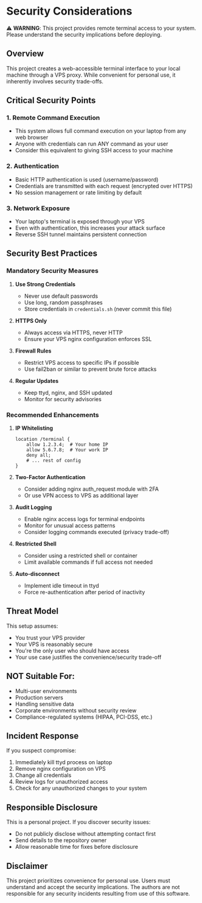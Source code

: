 # Security Considerations

⚠️ **WARNING**: This project provides remote terminal access to your system. Please understand the security implications before deploying.

## Overview

This project creates a web-accessible terminal interface to your local machine through a VPS proxy. While convenient for personal use, it inherently involves security trade-offs.

## Critical Security Points

### 1. **Remote Command Execution**
- This system allows full command execution on your laptop from any web browser
- Anyone with credentials can run ANY command as your user
- Consider this equivalent to giving SSH access to your machine

### 2. **Authentication**
- Basic HTTP authentication is used (username/password)
- Credentials are transmitted with each request (encrypted over HTTPS)
- No session management or rate limiting by default

### 3. **Network Exposure**
- Your laptop's terminal is exposed through your VPS
- Even with authentication, this increases your attack surface
- Reverse SSH tunnel maintains persistent connection

## Security Best Practices

### Mandatory Security Measures

1. **Use Strong Credentials**
   - Never use default passwords
   - Use long, random passphrases
   - Store credentials in `credentials.sh` (never commit this file)

2. **HTTPS Only**
   - Always access via HTTPS, never HTTP
   - Ensure your VPS nginx configuration enforces SSL

3. **Firewall Rules**
   - Restrict VPS access to specific IPs if possible
   - Use fail2ban or similar to prevent brute force attacks

4. **Regular Updates**
   - Keep ttyd, nginx, and SSH updated
   - Monitor for security advisories

### Recommended Enhancements

1. **IP Whitelisting**
   ```nginx
   location /terminal {
       allow 1.2.3.4;  # Your home IP
       allow 5.6.7.8;  # Your work IP
       deny all;
       # ... rest of config
   }
   ```

2. **Two-Factor Authentication**
   - Consider adding nginx auth_request module with 2FA
   - Or use VPN access to VPS as additional layer

3. **Audit Logging**
   - Enable nginx access logs for terminal endpoints
   - Monitor for unusual access patterns
   - Consider logging commands executed (privacy trade-off)

4. **Restricted Shell**
   - Consider using a restricted shell or container
   - Limit available commands if full access not needed

5. **Auto-disconnect**
   - Implement idle timeout in ttyd
   - Force re-authentication after period of inactivity

## Threat Model

This setup assumes:
- You trust your VPS provider
- Your VPS is reasonably secure
- You're the only user who should have access
- Your use case justifies the convenience/security trade-off

## NOT Suitable For:
- Multi-user environments
- Production servers
- Handling sensitive data
- Corporate environments without security review
- Compliance-regulated systems (HIPAA, PCI-DSS, etc.)

## Incident Response

If you suspect compromise:
1. Immediately kill ttyd process on laptop
2. Remove nginx configuration on VPS
3. Change all credentials
4. Review logs for unauthorized access
5. Check for any unauthorized changes to your system

## Responsible Disclosure

This is a personal project. If you discover security issues:
- Do not publicly disclose without attempting contact first
- Send details to the repository owner
- Allow reasonable time for fixes before disclosure

## Disclaimer

This project prioritizes convenience for personal use. Users must understand and accept the security implications. The authors are not responsible for any security incidents resulting from use of this software.